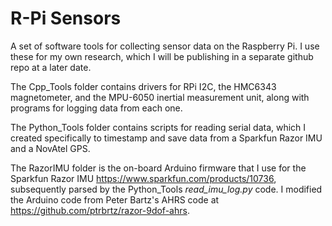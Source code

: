# R-Pi Sensors
A set of software tools for collecting sensor data on the Raspberry Pi. I use these for my own research, which I will be publishing in a separate github repo at a later date.

The Cpp_Tools folder contains drivers for RPi I2C, the HMC6343 magnetometer, and the MPU-6050 inertial measurement unit, along with programs for logging data from each one.

The Python_Tools folder contains scripts for reading serial data, which I created specifically to timestamp and save data from a Sparkfun Razor IMU and a NovAtel GPS.

The RazorIMU folder is the on-board Arduino firmware that I use for the Sparkfun Razor IMU https://www.sparkfun.com/products/10736, subsequently parsed by the Python_Tools *read\_imu\_log.py* code. I modified the Arduino code from Peter Bartz's AHRS code at https://github.com/ptrbrtz/razor-9dof-ahrs.
